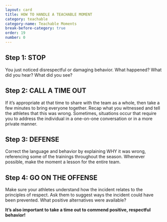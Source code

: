 ```yaml
---
layout: card
title: HOW TO HANDLE A TEACHABLE MOMENT
category: teachable
category-name: Teachable Moments
break-before-category: true
order: 19
number: 0
---
```


Step 1: STOP
------------
You just noticed disrespectful or 
damaging behavior. What happened? 
What did you hear? What did you see?

Step 2: CALL A TIME OUT
-----------------------
If it’s appropriate at that time to share 
with the team as a whole, then take a 
few minutes to bring everyone together. 
Recap what you witnessed and tell the 
athletes that this was wrong. Sometimes, 
situations occur that require you to 
address the individual in a one-on-one 
conversation or in a more private manner. 

Step 3: DEFENSE
---------------
Correct the language and behavior by 
explaining WHY it was wrong, referencing 
some of the trainings throughout the 
season. Whenever possible, make the 
moment a lesson for the entire team.

Step 4: GO ON THE OFFENSE
-------------------------
Make sure your athletes understand how 
the incident relates to the principles of 
respect. Ask them to suggest ways the 
incident could have been prevented. 
What positive alternatives were available?

<strong>
It’s also important to take a time out to 
commend positive, respectful behavior! 
</strong>